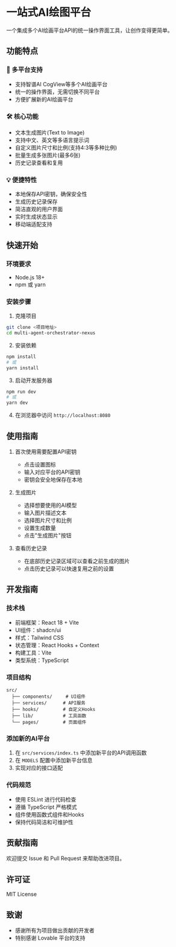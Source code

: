 # 一站式AI绘图平台

一个集成多个AI绘画平台API的统一操作界面工具，让创作变得更简单。

## 功能特点

### 🎨 多平台支持
- 支持智谱AI CogView等多个AI绘画平台
- 统一的操作界面，无需切换不同平台
- 方便扩展新的AI绘画平台

### 🛠 核心功能
- 文本生成图片(Text to Image)
- 支持中文、英文等多语言提示词
- 自定义图片尺寸和比例(支持4:3等多种比例)
- 批量生成多张图片(最多6张)
- 历史记录查看和复用

### 💡 便捷特性
- 本地保存API密钥，确保安全性
- 生成历史记录保存
- 简洁直观的用户界面
- 实时生成状态显示
- 移动端适配支持

## 快速开始

### 环境要求
- Node.js 18+
- npm 或 yarn

### 安装步骤

1. 克隆项目
```bash
git clone <项目地址>
cd multi-agent-orchestrator-nexus
```

2. 安装依赖
```bash
npm install
# 或
yarn install
```

3. 启动开发服务器
```bash
npm run dev
# 或
yarn dev
```

4. 在浏览器中访问 `http://localhost:8080`

## 使用指南

1. 首次使用需要配置API密钥
   - 点击设置图标
   - 输入对应平台的API密钥
   - 密钥会安全地保存在本地

2. 生成图片
   - 选择想要使用的AI模型
   - 输入图片描述文本
   - 选择图片尺寸和比例
   - 设置生成数量
   - 点击"生成图片"按钮

3. 查看历史记录
   - 在底部历史记录区域可以查看之前生成的图片
   - 点击历史记录可以快速复用之前的设置

## 开发指南

### 技术栈
- 前端框架：React 18 + Vite
- UI组件：shadcn/ui
- 样式：Tailwind CSS
- 状态管理：React Hooks + Context
- 构建工具：Vite
- 类型系统：TypeScript

### 项目结构
```
src/
  ├── components/     # UI组件
  ├── services/      # API服务
  ├── hooks/         # 自定义Hooks
  ├── lib/           # 工具函数
  └── pages/         # 页面组件
```

### 添加新的AI平台
1. 在 `src/services/index.ts` 中添加新平台的API调用函数
2. 在 `MODELS` 配置中添加新平台信息
3. 实现对应的接口适配

### 代码规范
- 使用 ESLint 进行代码检查
- 遵循 TypeScript 严格模式
- 组件使用函数式组件和Hooks
- 保持代码简洁和可维护性

## 贡献指南
欢迎提交 Issue 和 Pull Request 来帮助改进项目。

## 许可证
MIT License

## 致谢
- 感谢所有为项目做出贡献的开发者
- 特别感谢 Lovable 平台的支持
